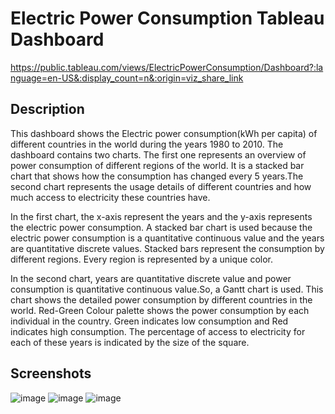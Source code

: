 # Electric Power Consumption Tableau Dashboard
https://public.tableau.com/views/ElectricPowerConsumption/Dashboard?:language=en-US&:display_count=n&:origin=viz_share_link

## Description
This dashboard shows the  Electric power consumption(kWh per capita) of different countries in the world during the years 1980 to 2010.
The dashboard contains two charts. The first one represents an overview of power consumption of different regions of the world. It is a stacked bar chart that shows how the consumption has changed every 5 years.The second chart represents the usage details of different countries and how much access to electricity these countries have.

In the first chart, the x-axis represent the years and the y-axis represents the electric power consumption. A stacked bar chart is used because the electric power consumption is a quantitative continuous value and the years are quantitative discrete values. Stacked bars represent the consumption by different regions. Every region is represented by a unique color.

In the second chart, years are quantitative discrete value and power consumption is quantitative continuous value.So, a Gantt chart is used. This chart shows the detailed power consumption by different countries in the world. Red-Green Colour palette shows the power consumption by each individual in the country. Green indicates low consumption and Red indicates high consumption. The percentage of access to electricity for each of these years is indicated by the size of the square.  


## Screenshots
![image](https://user-images.githubusercontent.com/53014657/129234994-109d0a30-3b4a-400a-b358-aab6b75157dc.png)
![image](https://user-images.githubusercontent.com/53014657/129235048-c1cce17e-bd96-4e23-bc8d-dd3a4f954bed.png)
![image](https://user-images.githubusercontent.com/53014657/129235093-9f6e62e5-b854-42b1-9a23-1e93b09c4f57.png)
